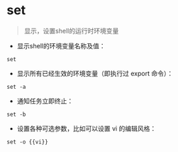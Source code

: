 # set

> 显示，设置shell的运行时环境变量

- 显示shell的环境变量名称及值：

`set`

- 显示所有已经生效的环境变量（即执行过 export 命令）：

`set -a`

- 通知任务立即终止：

`set -b`

- 设置各种可选参数，比如可以设置 vi 的编辑风格：

`set -o {{vi}}`

[#]: contributors: ([󠀀]，[杨振宇aiven])
